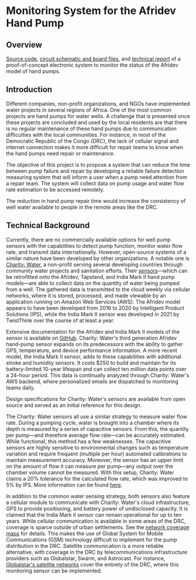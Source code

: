 # Monitoring System for the Afridev Hand Pump

## Overview

[Source code](src), [circuit schematic and board files](pcb), and [technical report](docs) of a proof-of-concept electronic system to monitor the status of the Afridev model of hand pumps.

## Introduction

Different companies, non-profit organizations, and NGOs have implemented water projects in several regions of Africa. One of the most common projects are hand pumps for water wells. A challenge that is presented once these projects are concluded and used by the local residents are that there is no regular maintenance of these hand pumps due to communication difficulties with the local communities. For instance, in most of the Democratic Republic of the Congo (DRC), the lack of cellular signal and internet connection makes it more difficult for repair teams to know when the hand pumps need repair or maintenance. 

The objective of this project is to propose a system that can reduce the time between pump failure and repair by developing a reliable failure detection measuring system that will inform a user when a pump need attention from a repair team. The system will collect data on pump usage and water flow rate estimation to be accessed remotely.

The reduction in hand pump repair time would increase the consistency of well water available to people in the remote areas like the DRC.

## Technical Background

Currently, there are no commercially available options for well pump sensors with the capabilities to detect pump function, monitor water flow rate, and transmit data internationally. However, open-source systems of a similar nature have been developed by other organizations. A notable one is [Charity: Water](https://www.charitywater.org/), a non-profit serving several developing countries through community water projects and sanitation efforts. Their [sensors](https://www.charitywater.org/our-work/sensors )&mdash;which can be retrofitted onto the Afridev, Tapstand, and India Mark II hand pump models&mdash;are able to collect data on the quantity of water being pumped from a well. The gathered data is transmitted to the cloud weekly via cellular networks, where it is stored, processed, and made viewable by an application running on Amazon Web Services (AWS). The Afridev model appears to have been developed from 2016 to 2020 by Intelligent Product Solutions (IPS), while the India Mark II sensor was developed in 2021 by TwistThink over the course of at least a year.

Extensive documentation for the Afridev and India Mark II models of the sensor is available on [GitHub](https://github.com/charitywater/india-mark-ii-sensor). Charity: Water's third generation Afridev hand-pump sensor expands on its predecessors with the ability to gather GPS, temperature, and device performance information. A more recent model, the India Mark II sensor, adds to these capabilities with additional stroke and humidity sensors. It costs $250 to build and maintain for its battery-limited 10-year lifespan and can collect ten million data points over a 24-hour period. This data is continually analyzed through Charity: Water's AWS backend, where personalized emails are dispatched to monitoring teams daily.

Design specifications for Charity: Water's sensors are available from open source and served as an initial reference for this design.

The Charity: Water sensors all use a similar strategy to measure water flow rate. During a pumping cycle, water is brought into a chamber where its depth is measured by a series of capacitive sensors. From this, the quantity per pump&mdash;and therefore average flow rate&mdash;can be accurately estimated. While functional, this method has a few weaknesses. The capacitive sensors are highly sensitive to environmental changes such as temperature variation and require frequent (multiple per hour) automated calibrations to maintain measurement accuracy. Moreover, the sensor has an upper limit on the amount of flow it can measure per pump&mdash;any output over the chamber volume cannot be measured. With this setup, Charity: Water claims a 20% tolerance for the calculated flow rate, which was improved to 5% by IPS. More information can be found [here](https://github.com/charitywater/afridev2-sensor/blob/master/software/architecture%20and%20analysis/charity%20water%20AfriDev%20sensor%20algorithm%20v.2.pdf). 

In addition to the common water sensing strategy, both sensors also feature a cellular module to communicate with Charity: Water's cloud infrastructure, GPS to provide positioning, and battery power of undisclosed capacity. It is claimed that the India Mark II sensor can remain operational for up to ten years. While cellular communication is available in some areas of the DRC, coverage is sparce outside of urban settlements. See the [network coverage maps](https://www.gsma.com/coverage/#88) for details. This makes the use of Global System for Mobile Communications (GSM) technology difficult to implement for the pump distribution in the DRC. Satellite communication is a more reliable alternative, with coverage in the DRC by telecommunications infrastructure providers such as Globalstar, Swarm, and Astrocast. For instance, [Globalstar's satellite networks](https://www.globalstar.com/en-us/products/iot/stx3) cover the entirety of the DRC, where this monitoring sensor can be implemented.